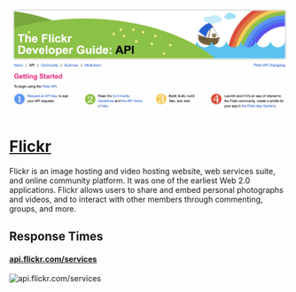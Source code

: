 [![Visit Flickr](imagePreview.png)](https://flickr.com)

# [Flickr](https://flickr.com)

Flickr is an image hosting and video hosting website, web services suite, and online community platform. It was one of the earliest Web 2.0 applications. Flickr allows users to share and embed personal photographs and videos, and to interact with other members through commenting, groups, and more.

## Response Times

#### [api.flickr.com/services](https://api.flickr.com/services)

![api.flickr.com/services](response-time-charts/api.flickr.com%2Fservices.png)
